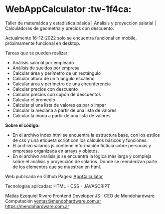 # WebAppCalculator :tw-1f4ca:
Taller de matemática y estadística básica | Análisis y proyección salarial | Calculadoras de geometría y precios con descuento.

Actualmente 16-12-2022 solo se encuentra funcional en mobile, próximamente funcional en desktop.

Tareas que se pueden realizar:
- Análisis salarial por empleado
- Análisis de sueldos por empresa
- Calcular área y perímetro de un rectángulo
- Calcular altura de un triángulo escaleno
- Calcular área y perímetro de una circunferencia
- Calcular precios con descuento
- Calcular precios con cupón de descuentos
- Calcular el promedio
- Calcular si una lista de valores es par o impar
- Calcular la mediana a partir de una lista de valores
- Calcular la moda a partir de una lista de valores

**Sobre el código:**
- En el archivo index.html se encuentra la estructura base, con los estilos de css y una etiqueta script con los cálculos básicos y funciones.
- El archivo salarios.js contiene información ficticia sobre personas y empresas organizada en arrays y objetos.
- En el archivo analisis.js se encuentra la lógica más larga y compleja sobre el análisis y proyección de salarios. Donde se reenderizan parte de los elementos que se muestran en html.

Web publicada en Github Pages:
[AppCalculator](https://mrivero40.github.io/AppCalculator/ "AppCalculator")

Tecnologías aplicadas: HTML - CSS - JAVASCRIPT

Matias Ezequiel Rivero
Frontend Developer JS | CEO de Mendohardware Computación
ventas@mendohardware.com.ar
https://mendohardware.com.ar
